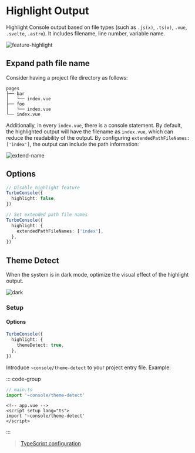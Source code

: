 # Highlight Output

Highlight Console output based on file types (such as `.js(x)`, `.ts(x)`, `.vue`, `.svelte`, `.astro`). It includes filename, line number, variable name.

![feature-highlight](/features/highlight.png)

## Expand path file name

Consider having a project file directory as follows:

```
pages
├── bar
│   └── index.vue
├── foo
│   └── index.vue
└── index.vue
```

Additionally, in every `index.vue`, there is a console statement. By default, the highlighted output will have the filename as `index.vue`, which can reduce the readability of the output. By configuring `extendedPathFileNames: ['index']`, the output can include the path information:

![extend-name](/features/extend-name.png)

## Options

```ts
// Disable highlight feature
TurboConsole({
  highlight: false,
})

// Set extended path file names
TurboConsole({
  highlight: {
    extendedPathFileNames: ['index'],
  },
})
```

## Theme Detect

When the system is in dark mode, optimize the visual effect of the highlight output.

![dark](/features/highlight-dark.png)

### Setup

#### Options

```ts
TurboConsole({
  highlight: {
    themeDetect: true,
  },
})
```

Introduce `~console/theme-detect` to your project entry file. Example:

::: code-group

```ts [Vite]
// main.ts
import '~console/theme-detect'
```

```vue [Nuxt]
<!-- app.vue -->
<script setup lang="ts">
import '~console/theme-detect'
</script>
```

:::

> [TypeScript configuration](/guide/configurations.html#typescript)
